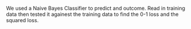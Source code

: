 We used a Naive Bayes Classifier to predict and outcome. Read in training data then tested it againest the training data to find the 0-1 loss and the squared loss.
